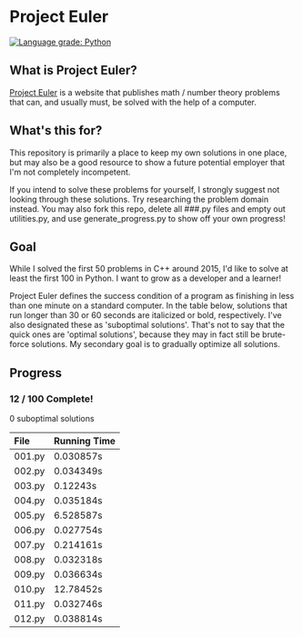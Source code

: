# Project Euler
[![Language grade: Python](https://img.shields.io/lgtm/grade/python/g/KunstDerFuge/Project-Euler.svg?logo=lgtm&logoWidth=18)](https://lgtm.com/projects/g/KunstDerFuge/Project-Euler/context:python)

## What is Project Euler?
[Project Euler](https://projecteuler.net) is a website that publishes math / number theory problems that can, and usually must, be solved with the 
help of a computer.

## What's this for?
This repository is primarily a place to keep my own solutions in one place, but may also be a good resource to show a 
future potential employer that I'm not completely incompetent.

If you intend to solve these problems for yourself, I strongly suggest not looking through these solutions. Try 
researching the problem domain instead. You may also fork this repo, delete all ###.py files and empty out utilities.py,
and use generate_progress.py to show off your own progress!

## Goal
While I solved the first 50 problems in C++ around 2015, I'd like to solve at least the first 100 in Python. I want to 
grow as a developer and a learner!

Project Euler defines the success condition of a program as finishing in less than one minute on a standard computer. In
the table below, solutions that run longer than 30 or 60 seconds are italicized or bold, respectively. I've also
designated these as 'suboptimal solutions'. That's not to say that the quick ones are 'optimal solutions', because they
may in fact still be brute-force solutions. My secondary goal is to gradually optimize all solutions.

## Progress
### 12 / 100 Complete!

0 suboptimal solutions

| File   | Running Time |
| :----- | :----------- |
| 001.py | 0.030857s |
| 002.py | 0.034349s |
| 003.py | 0.12243s |
| 004.py | 0.035184s |
| 005.py | 6.528587s |
| 006.py | 0.027754s |
| 007.py | 0.214161s |
| 008.py | 0.032318s |
| 009.py | 0.036634s |
| 010.py | 12.78452s |
| 011.py | 0.032746s |
| 012.py | 0.038814s |
